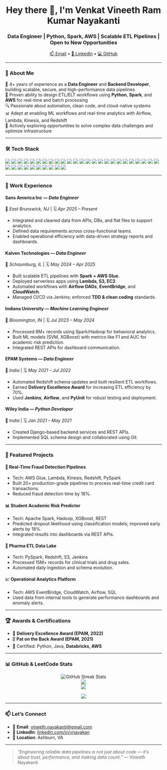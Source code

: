 <h1 align="center">Hey there 👋, I'm Venkat Vineeth Ram Kumar Nayakanti</h1>
<h3 align="center">Data Engineer | Python, Spark, AWS | Scalable ETL Pipelines | Open to New Opportunities</h3>

<p align="center">
  <a href="mailto:vineeth.nayakanti@gmail.com">📫 Email</a> •
  <a href="https://www.linkedin.com/in/vnayakan">🔗 LinkedIn</a> •
  <a href="https://github.com/vineethn7">💻 GitHub</a>
</p>

---

### 🧠 About Me

🚀 4+ years of experience as a **Data Engineer** and **Backend Developer**, building scalable, secure, and high-performance data pipelines  
🔁 Proven ability to design ETL/ELT workflows using **Python**, **Spark**, and **AWS** for real-time and batch processing  
🔍 Passionate about automation, clean code, and cloud-native systems  
📊 Adept at enabling ML workflows and real-time analytics with Airflow, Lambda, Kinesis, and Redshift  
📌 Actively exploring opportunities to solve complex data challenges and optimize infrastructure

---

### 🛠️ Tech Stack

<p align="left"> <!-- Languages --> <img src="https://img.shields.io/badge/Python-3776AB?style=flat&logo=python&logoColor=white"/> <img src="https://img.shields.io/badge/SQL-003B57?style=flat&logo=postgresql&logoColor=white"/> <img src="https://img.shields.io/badge/PL/SQL-F80000?style=flat&logo=oracle&logoColor=white"/> <img src="https://img.shields.io/badge/Java-007396?style=flat&logo=java&logoColor=white"/> <img src="https://img.shields.io/badge/C++-00599C?style=flat&logo=c%2B%2B&logoColor=white"/> <!-- Frameworks --> <img src="https://img.shields.io/badge/PySpark-E25A1C?style=flat&logo=apache-spark&logoColor=white"/> <img src="https://img.shields.io/badge/Django-092E20?style=flat&logo=django&logoColor=white"/> <img src="https://img.shields.io/badge/Flask-000000?style=flat&logo=flask&logoColor=white"/> <img src="https://img.shields.io/badge/Spring-6DB33F?style=flat&logo=spring&logoColor=white"/> <img src="https://img.shields.io/badge/REST%20API-005571?style=flat&logo=fastapi&logoColor=white"/> <!-- Big Data / Cloud --> <img src="https://img.shields.io/badge/Apache%20Spark-E25A1C?style=flat&logo=apachespark&logoColor=white"/> <img src="https://img.shields.io/badge/Hadoop-66CCFF?style=flat&logo=apachehadoop&logoColor=white"/> <img src="https://img.shields.io/badge/AWS-232F3E?style=flat&logo=amazon-aws&logoColor=white"/> <img src="https://img.shields.io/badge/AWS%20Glue-FF9900?style=flat&logo=amazon-aws&logoColor=white"/> <img src="https://img.shields.io/badge/AWS%20Lambda-F29111?style=flat&logo=aws-lambda&logoColor=white"/> <img src="https://img.shields.io/badge/Redshift-8C3C91?style=flat&logo=amazon-redshift&logoColor=white"/> <img src="https://img.shields.io/badge/Kinesis-FF6600?style=flat&logo=amazon&logoColor=white"/> <img src="https://img.shields.io/badge/Snowflake-56B9EB?style=flat&logo=snowflake&logoColor=white"/> <img src="https://img.shields.io/badge/Airflow-017CEE?style=flat&logo=apacheairflow&logoColor=white"/> <img src="https://img.shields.io/badge/Databricks-E0202E?style=flat&logo=databricks&logoColor=white"/> <!-- DevOps / Tools --> <img src="https://img.shields.io/badge/Jenkins-D24939?style=flat&logo=jenkins&logoColor=white"/> <img src="https://img.shields.io/badge/Docker-2496ED?style=flat&logo=docker&logoColor=white"/> <img src="https://img.shields.io/badge/Linux-FCC624?style=flat&logo=linux&logoColor=black"/> <img src="https://img.shields.io/badge/GitHub-181717?style=flat&logo=github&logoColor=white"/> <img src="https://img.shields.io/badge/Postman-FF6C37?style=flat&logo=postman&logoColor=white"/> <img src="https://img.shields.io/badge/JIRA-0052CC?style=flat&logo=jira&logoColor=white"/> <!-- Databases --> <img src="https://img.shields.io/badge/PostgreSQL-4169E1?style=flat&logo=postgresql&logoColor=white"/> <img src="https://img.shields.io/badge/MySQL-4479A1?style=flat&logo=mysql&logoColor=white"/> <img src="https://img.shields.io/badge/Oracle-FF0000?style=flat&logo=oracle&logoColor=white"/> <img src="https://img.shields.io/badge/MongoDB-47A248?style=flat&logo=mongodb&logoColor=white"/> <img src="https://img.shields.io/badge/Firebase-FFCA28?style=flat&logo=firebase&logoColor=black"/> <!-- Web Development --> <img src="https://img.shields.io/badge/HTML5-E34F26?style=flat&logo=html5&logoColor=white"/> <img src="https://img.shields.io/badge/CSS3-1572B6?style=flat&logo=css3&logoColor=white"/> <img src="https://img.shields.io/badge/JavaScript-F7DF1E?style=flat&logo=javascript&logoColor=black"/> <img src="https://img.shields.io/badge/React-20232A?style=flat&logo=react&logoColor=61DAFB"/> </p>

---

### 💼 Work Experience

#### **Sans America Inc** — *Data Engineer*  
📍 *East Brunswick, NJ* | 🗓️ *Apr 2025 – Present*
- Integrated and cleaned data from APIs, DBs, and flat files to support analytics.
- Defined data requirements across cross-functional teams.
- Enabled operational efficiency with data-driven strategy reports and dashboards.

#### **Kalven Technologies** — *Data Engineer*  
📍 *Schaumburg, IL* | 🗓️ *May 2024 – Apr 2025*
- Built scalable ETL pipelines with **Spark + AWS Glue**.
- Deployed serverless apps using **Lambda, S3, EC2**.
- Automated workflows with **Airflow DAGs**, **EventBridge**, and **CloudWatch**.
- Managed CI/CD via Jenkins; enforced **TDD & clean coding** standards.

#### **Indiana University** — *Machine Learning Engineer*  
📍 *Bloomington, IN* | 🗓️ *Jul 2023 – May 2024*
- Processed 8M+ records using Spark/Hadoop for behavioral analytics.
- Built ML models (SVM, XGBoost) with metrics like F1 and AUC for academic risk prediction.
- Integrated REST APIs for dashboard communication.

#### **EPAM Systems** — *Data Engineer*  
📍 *India* | 🗓️ *May 2021 – Jul 2022*
- Automated Redshift schema updates and built resilient ETL workflows.
- Earned **Delivery Excellence Award** for increasing ETL efficiency by 70%.
- Used **Jenkins**, **Airflow**, and **PyUnit** for robust testing and deployment.

#### **Wiley India** — *Python Developer*  
📍 *India* | 🗓️ *Jan 2021 – May 2021*
- Created Django-based backend services and REST APIs.
- Implemented SQL schema design and collaborated using Git.

---

### 🧪 Featured Projects

#### 🔐 **Real-Time Fraud Detection Pipelines**
- Tech: AWS Glue, Lambda, Kinesis, Redshift, PySpark
- Built 20+ production-grade pipelines to process real-time credit card transactions.
- Reduced fraud detection time by 18%.

#### 📊 **Student Academic Risk Predictor**
- Tech: Apache Spark, Hadoop, XGBoost, REST
- Predicted dropout likelihood using classification models; improved early alerts by 18%.
- Integrated results into dashboards via REST APIs.

#### 💊 **Pharma ETL Data Lake**
- Tech: PySpark, Redshift, S3, Jenkins
- Processed 15M+ records for clinical trials and drug sales.
- Automated daily ingestion and schema evolution.

#### 📈 **Operational Analytics Platform**
- Tech: AWS EventBridge, CloudWatch, Airflow, SQL
- Used data from internal tools to generate performance dashboards and anomaly alerts.

---

### 🏆 Awards & Certifications

- 🏅 **Delivery Excellence Award (EPAM, 2022)**  
- 🎖️ **Pat on the Back Award (EPAM, 2021)**  
- 📜 Certified: Python, Java, **Databricks, AWS**

---

### 📊 GitHub & LeetCode Stats

<p align="center">
  <img src="https://github-readme-streak-stats.herokuapp.com/?user=vineethn7&theme=dark&date_format=M%20j%5B%2C%20Y%5D&fire=orange" alt="GitHub Streak Stats" />
  <br>
  <img src="https://github-readme-stats.vercel.app/api?username=vineethn7&show_icons=true&theme=dark" />
  <br>
  <img src="https://github-readme-stats.vercel.app/api/top-langs/?username=vineethn7&layout=compact&theme=dark" />
</p>

<!-- Optional -->
<p align="center">
  <img src="https://leetcard.jacoblin.cool/vineethn7?theme=dark&font=Karma" />
</p>

---

### 📫 Let’s Connect

- 📧 **Email**: [vineeth.nayakanti@gmail.com](mailto:vineeth.nayakanti@gmail.com)  
- 🔗 **LinkedIn**: [linkedin.com/in/vnayakan](https://linkedin.com/in/vnayakan)  
- 📍 **Location**: Ashburn, VA

---

> _“Engineering reliable data pipelines is not just about code — it’s about trust, performance, and making data count.”_
> — Vineeth Nayakanti
